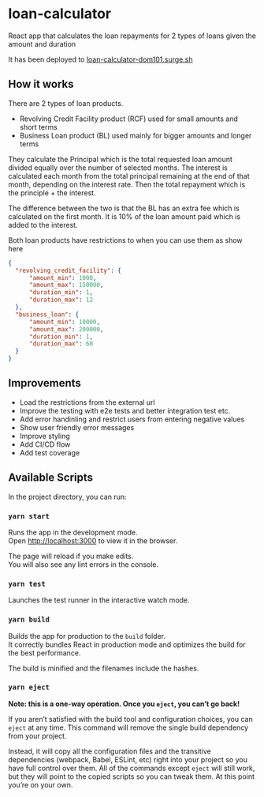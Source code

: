 # loan-calculator
React app that calculates the loan repayments for 2 types of loans given the amount and duration

It has been deployed to [loan-calculator-dom101.surge.sh](loan-calculator-dom101.surge.sh)

## How it works

There are 2 types of loan products.
- Revolving Credit Facility product (RCF) used for small amounts and short terms
- Business Loan product (BL) used mainly for bigger amounts and longer terms

They calculate the Principal which is the total requested loan amount divided equally over the number of selected months. The interest is calculated each month from the total principal remaining at the end of that month, depending on the interest rate. Then the total repayment which is the principle + the interest.

The difference between the two is that the BL has an extra fee which is calculated on the first month. It is 10% of the loan amount paid which is added to the interest.

Both loan products have restrictions to when you can use them as show here

```JSON
{
  "revolving_credit_facility": {
      "amount_min": 1000,
      "amount_max": 150000,
      "duration_min": 1,
      "duration_max": 12
  },
  "business_loan": {
      "amount_min": 10000,
      "amount_max": 200000,
      "duration_min": 1,
      "duration_max": 60
  }
}
 ```
 
## Improvements
- Load the restrictions from the external url
- Improve the testing with e2e tests and better integration test etc.
- Add error handinling and restrict users from entering negative values
- Show user friendly error messages
- Improve styling
- Add CI/CD flow
- Add test coverage

## Available Scripts

In the project directory, you can run:

### `yarn start`

Runs the app in the development mode.<br />
Open [http://localhost:3000](http://localhost:3000) to view it in the browser.

The page will reload if you make edits.<br />
You will also see any lint errors in the console.

### `yarn test`

Launches the test runner in the interactive watch mode.<br />

### `yarn build`

Builds the app for production to the `build` folder.<br />
It correctly bundles React in production mode and optimizes the build for the best performance.

The build is minified and the filenames include the hashes.<br />

### `yarn eject`

**Note: this is a one-way operation. Once you `eject`, you can’t go back!**

If you aren’t satisfied with the build tool and configuration choices, you can `eject` at any time. This command will remove the single build dependency from your project.

Instead, it will copy all the configuration files and the transitive dependencies (webpack, Babel, ESLint, etc) right into your project so you have full control over them. All of the commands except `eject` will still work, but they will point to the copied scripts so you can tweak them. At this point you’re on your own.

